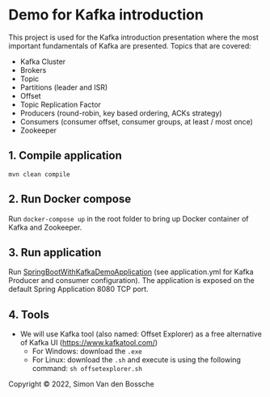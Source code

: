 # Demo for Kafka introduction
This project is used for the Kafka introduction presentation where the most important fundamentals of Kafka are presented.
Topics that are covered:
* Kafka Cluster
* Brokers
* Topic
* Partitions (leader and ISR)
* Offset
* Topic Replication Factor
* Producers (round-robin, key based ordering, ACKs strategy) 
* Consumers (consumer offset, consumer groups, at least / most once) 
* Zookeeper

## 1. Compile application
`mvn clean compile`

## 2. Run Docker compose
Run `docker-compose up` in the root folder to bring up Docker container of Kafka and Zookeeper.

## 3. Run application
Run [SpringBootWithKafkaDemoApplication](src/main/java/com/demo/kafka/SpringBootWithKafkaDemoApplication.java) (see application.yml for Kafka Producer and consumer configuration). The application is exposed on the default Spring Application 8080 TCP port.

## 4. Tools
* We will use Kafka tool (also named: Offset Explorer) as a free alternative of Kafka UI (https://www.kafkatool.com/)
  * For Windows: download the `.exe`
  * For Linux: download the `.sh` and execute is using the following command: `sh offsetexplorer.sh`

Copyright © 2022, Simon Van den Bossche
